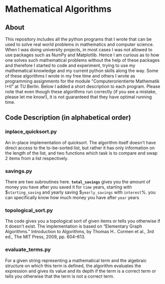 # Mathematical Algorithms

## About
This repository includes all the python programs that I wrote that can be used to solve real world problems in mathematics and computer science. When I was doing university projects, in most cases I was not allowed to use packages such as NumPy and Matplotlib. Hence I am curious as to how one solves such mathematical problems without the help of these packages and therefore I started to code and experiment, trying to use my mathematical knowledge and my current python skills along the way. Some of these algorithms I wrote in my free time and others I wrote as programming assignments for the module "Computerorientierte Mathematik I+II" at TU Berlin. Below I added a short description to each program. Please note that even though these algorithms run correctly (if you see a mistake, please let me know!), it is not guaranteed that they have optimal running time. 

## Code Description (in alphabetical order)

### inplace_quicksort.py
An in-place implementation of quicksort. The algorithm itself doesn't have direct access to the to-be-sorted list, but rather it has only information on the length of the list, and two functions which task is to compare and swap 2 items from a list respectively.

### savings.py
There are two subroutines here. **`total_savings`** gives you the amount of money you have after you saved it for `time` years, starting with $`starting_saving` and yearly saving $`yearly_savings` with `interest`%. you can specifically know how much money you have after `year` years

### topological_sort.py
The code gives you a topological sort of given items or tells you otherwise if it doesn't exist. The implementation is based on “Elementary Graph Algorithms.” Introduction to Algorithms, by Thomas H.. Cormen et al., 3rd ed., The MIT Press, 2009, pp. 604–613.

### evaluate_terms.py
For a given string representing a mathematical term and the algebraic structure on which this term is defined, the algorithm evaluates the expression and gives its value and its depth if the term is a correct term or tells you otherwise that the term is not a correct term.
